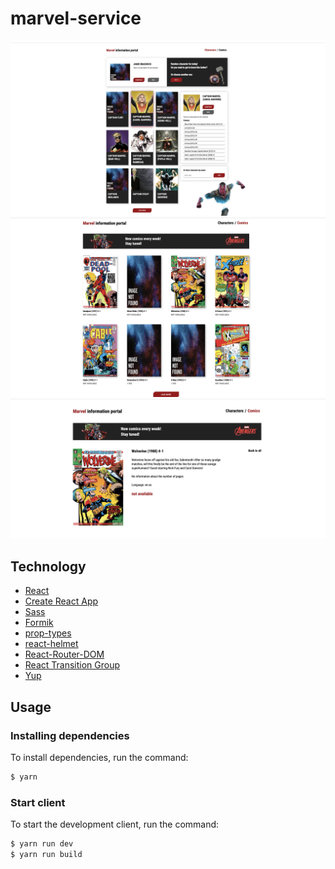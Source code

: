 # marvel-service

![Alt text](screenshots/main.png?raw=true "Optional Title")
![Alt text](screenshots/second.png?raw=true "Optional Title")
![Alt text](screenshots/item.png?raw=true "Optional Title")

## Technology
- [React](https://reactjs.org/)
- [Create React App](https://create-react-app.dev/)
- [Sass](https://sass-lang.com/)
- [Formik](https://formik.org/)
- [prop-types](https://github.com/facebook/prop-types)
- [react-helmet](https://github.com/nfl/react-helmet#readme)
- [React-Router-DOM](https://v5.reactrouter.com/web/guides/quick-start)
- [React Transition Group](https://reactcommunity.org/react-transition-group/)
- [Yup](https://www.npmjs.com/package/yup)


## Usage
### Installing dependencies
To install dependencies, run the command:
```sh
$ yarn
```

### Start client
To start the development client, run the command:
```sh
$ yarn run dev
$ yarn run build
```
